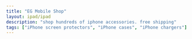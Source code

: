```yaml
---
title: "EG Mobile Shop"
layout: ipad/ipad
description: "shop hundreds of iphone accessories. free shipping"
tags: ["iPhone screen protectors", "iPhone cases", "iPhone chargers"]
---
```

